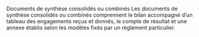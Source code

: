Documents de synthèse consolidés ou combinés
Les documents de synthèse consolidés ou combinés comprennent le bilan accompagné d’un tableau des engagements reçus et donnés, le compte de résultat et une annexe établis selon les modèles fixés par un règlement particulier.